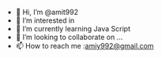 - 👋 Hi, I’m @amit992
- 👀 I’m interested in 
- 🌱 I’m currently learning Java Script 
- 💞️ I’m looking to collaborate on ...
- 📫 How to reach me :amiy992@gmail.com

<!---
amit992/amit992 is a ✨ special ✨ repository because its `README.md` (this file) appears on your GitHub profile.
You can click the Preview link to take a look at your changes.
--->
